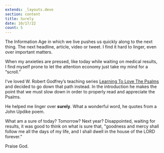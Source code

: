 ```yaml
---
extends: _layouts.devo
section: content
title: Surely
date: 10/17/22
count: 5
---
```


The Information Age in which we live pushes us quickly along to the next thing. The next headline, article, video or tweet. I find it hard to linger, even over important matters. 

When my anxieties are pressed, like today while waiting on medical results, I find myself prone to let the attention economy just take my mind for a “scroll.”

I’ve loved W. Robert Godfrey’s teaching series <a class="text-yellow-500" href="https://connect.ligonier.org/library/learning-to-love-the-psalms-26981/59193/path/">Learning To Love The Psalms</a> and decided to go down that path instead. In the introduction he makes the point that we must slow down in order to properly read and appreciate the Psalms. 

He helped me linger over <b class="px-2 bg-yellow-400 text-slate-800 font-semibold inline-block text-base rounded">surely</b>. What a wonderful word, he quotes from a John Updike poem. 

What am a sure of today? Tomorrow? Next year? Disappointed, waiting for results, it was good to think on what is sure that, <span class="text-blue-300">"goodness and mercy shall follow me all the days of my life, and I shall dwell in the house of the LORD forever.</span>"

Praise God.